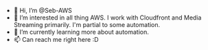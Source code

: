 - 👋 Hi, I’m @Seb-AWS
- 👀 I’m interested in all thing AWS. I work with Cloudfront and Media Streaming primarily. I'm partial to some automation.
- 🌱 I’m currently learning more about automation.
- 📫 Can reach me right here :D

<!---
Seb-AWS/Seb-AWS is a ✨ special ✨ repository because its `README.md` (this file) appears on your GitHub profile.
You can click the Preview link to take a look at your changes.
--->

